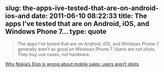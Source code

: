slug: the-apps-ive-tested-that-are-on-android-ios-and
date: 2011-06-10 08:22:33
title: The apps I’ve tested that are on Android, iOS, and Windows Phone 7...
type: quote
---

> The apps I’ve tested that are on Android, iOS, and Windows Phone 7 generally aren’t as good on Windows Phone 7. Users are not idiots. They buy use cases, not hardware.

[Why Nokia’s Elop is wrong about mobile sales: users aren’t idiots](http://scobleizer.com/2011/06/09/why-nokias-elop-is-wrong-about-mobile-sales-users-arent-idiots/)
